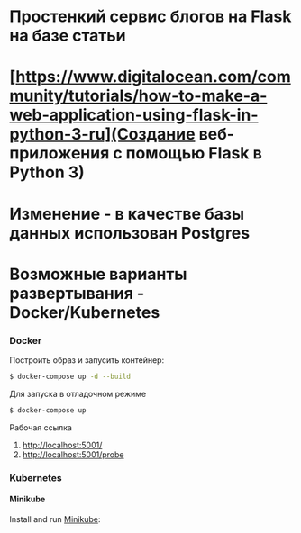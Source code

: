 # Простенкий сервис блогов на Flask на базе статьи
# [https://www.digitalocean.com/community/tutorials/how-to-make-a-web-application-using-flask-in-python-3-ru](Создание веб-приложения с помощью Flask в Python 3)
# Изменение - в качестве базы данных использован Postgres
# Возможные варианты развертывания - Docker/Kubernetes

### Docker

Построить образ и запусить контейнер:
```sh
$ docker-compose up -d --build
```
Для запуска в отладочном режиме
```sh
$ docker-compose up
```

Рабочая ссылка

1. [http://localhost:5001/](http://localhost:5001/)
2. [http://localhost:5001/probe](http://localhost:5001/probe)

### Kubernetes

#### Minikube

Install and run [Minikube](https://kubernetes.io/docs/setup/minikube/):
